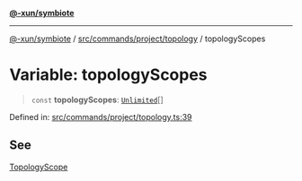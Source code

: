 [**@-xun/symbiote**](../../../../../README.md)

***

[@-xun/symbiote](../../../../../README.md) / [src/commands/project/topology](../README.md) / topologyScopes

# Variable: topologyScopes

> `const` **topologyScopes**: [`Unlimited`](../../../../configure/enumerations/UnlimitedGlobalScope.md#unlimited)[]

Defined in: [src/commands/project/topology.ts:39](https://github.com/Xunnamius/symbiote/blob/2e19fbb73f32694e0ab61a9670538fab89e2de03/src/commands/project/topology.ts#L39)

## See

[TopologyScope](../../../../configure/enumerations/UnlimitedGlobalScope.md)
